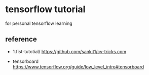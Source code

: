 # tensorflow tutorial
for personal tensorflow learning

## reference
- 1.fist-tutotial/
https://github.com/sankit1/cv-tricks.com

- tensorboard
https://www.tensorflow.org/guide/low_level_intro#tensorboard

